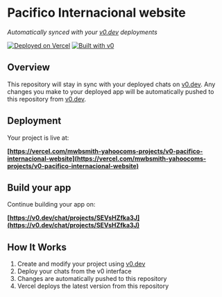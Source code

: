 # Pacifico Internacional website

*Automatically synced with your [v0.dev](https://v0.dev) deployments*

[![Deployed on Vercel](https://img.shields.io/badge/Deployed%20on-Vercel-black?style=for-the-badge&logo=vercel)](https://vercel.com/mwbsmith-yahoocoms-projects/v0-pacifico-internacional-website)
[![Built with v0](https://img.shields.io/badge/Built%20with-v0.dev-black?style=for-the-badge)](https://v0.dev/chat/projects/SEVsHZfka3J)

## Overview

This repository will stay in sync with your deployed chats on [v0.dev](https://v0.dev).
Any changes you make to your deployed app will be automatically pushed to this repository from [v0.dev](https://v0.dev).

## Deployment

Your project is live at:

**[https://vercel.com/mwbsmith-yahoocoms-projects/v0-pacifico-internacional-website](https://vercel.com/mwbsmith-yahoocoms-projects/v0-pacifico-internacional-website)**

## Build your app

Continue building your app on:

**[https://v0.dev/chat/projects/SEVsHZfka3J](https://v0.dev/chat/projects/SEVsHZfka3J)**

## How It Works

1. Create and modify your project using [v0.dev](https://v0.dev)
2. Deploy your chats from the v0 interface
3. Changes are automatically pushed to this repository
4. Vercel deploys the latest version from this repository